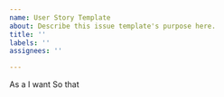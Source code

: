 ```yaml
---
name: User Story Template
about: Describe this issue template's purpose here.
title: ''
labels: ''
assignees: ''

---
```


As a <user or stakeholder type>
I want <some software feature>
So that <some business value>

